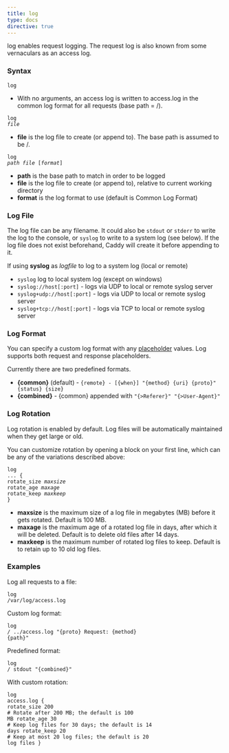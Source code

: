 ```yaml
---
title: log
type: docs
directive: true
---
```


log enables request logging. The request log is also known from some vernaculars as an access log.

### Syntax

<code class="block"><span class="hl-directive">log</span></code>

*   With no arguments, an access log is written to access.log in the common log format for all requests (base path = /).

<code class="block"><span class="hl-directive">log</span> <span class="hl-arg"><i>file</i></span></code>

*   **file** is the log file to create (or append to). The base path is assumed to be /.

<code class="block"><span class="hl-directive">log</span> <span class="hl-arg"><i>path file </i>[<i>format</i>]</span></code>

*   **path** is the base path to match in order to be logged
*   **file** is the log file to create (or append to), relative to current working directory
*   **format** is the log format to use (default is Common Log Format)


### Log File

The log file can be any filename. It could also be `stdout` or `stderr` to write the log to the console, or `syslog` to write to a system log (see below). If the log file does not exist beforehand, Caddy will create it before appending to it.

If using **syslog** as _logfile_ to log to a system log (local or remote)

- `syslog` log to local system log (except on windows)
- `syslog://host[:port]` - logs via UDP to local or remote syslog server
- `syslog+udp://host[:port]` - logs via UDP to local or remote syslog server
- `syslog+tcp://host[:port]` - logs via TCP to local or remote syslog server


### Log Format

You can specify a custom log format with any [placeholder](/docs/placeholders) values. Log supports both request and response placeholders.

Currently there are two predefined formats.

* **{common}** (default) - `{remote} - [{when}] "{method} {uri} {proto}" {status} {size}`
* **{combined}** - {common} appended with `"{>Referer}" "{>User-Agent}"`

### Log Rotation

Log rotation is enabled by default. Log files will be automatically maintained when they get large or old.

You can customize rotation by opening a block on your first line, which can be any of the variations described above:

<code class="block"><span class="hl-directive">log</span> <span class="hl-arg">...</span> {
    <span class="hl-subdirective">rotate_size</span> <i>maxsize</i>
    <span class="hl-subdirective">rotate_age</span>  <i>maxage</i>
    <span class="hl-subdirective">rotate_keep</span> <i>maxkeep</i>
}</code>

*   **maxsize** is the maximum size of a log file in megabytes (MB) before it gets rotated. Default is 100 MB.
*   **maxage** is the maximum age of a rotated log file in days, after which it will be deleted. Default is to delete old files after 14 days.
*   **maxkeep** is the maximum number of rotated log files to keep. Default is to retain up to 10 old log files.

### Examples

Log all requests to a file:

<code class="block"><span class="hl-directive">log</span> <span class="hl-arg">/var/log/access.log</span></code>

Custom log format:

<code class="block"><span class="hl-directive">log</span> <span class="hl-arg">/ ../access.log "{proto} Request: {method} {path}"</span></code>

Predefined format:

<code class="block"><span class="hl-directive">log</span> <span class="hl-arg">/ stdout "{combined}"</span></code>

With custom rotation:

<code class="block"><span class="hl-directive">log</span> <span class="hl-arg">access.log</span> {
    <span class="hl-subdirective">rotate_size</span> 200 <span class="hl-comment"># Rotate after 200 MB; the default is 100 MB</span>
    <span class="hl-subdirective">rotate_age</span>  30  <span class="hl-comment"># Keep log files for 30 days; the default is 14 days</span>
    <span class="hl-subdirective">rotate_keep</span> 20  <span class="hl-comment"># Keep at most 20 log files; the default is 20 log files</span>
}</code>

